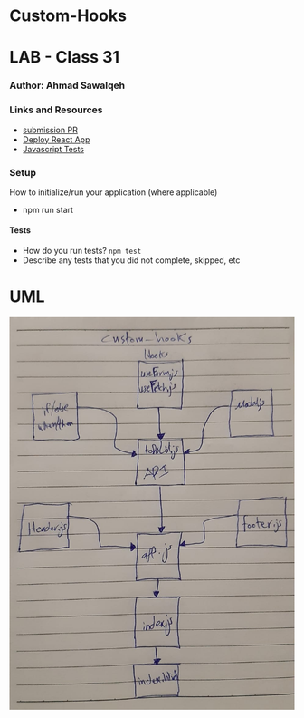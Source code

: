 # Custom-Hooks

# LAB - Class 31

### Author: Ahmad Sawalqeh

### Links and Resources

- [submission PR](https://github.com/Ahmad-Sawalqeh/react-hooks-api/pull/1)
- [Deploy React App](https://ahmad-sawalqeh.github.io/react-hooks-api/)
- [Javascript Tests](https://github.com/Ahmad-Sawalqeh/react-hooks-api/runs/492482531?check_suite_focus=true)

### Setup
How to initialize/run your application (where applicable)
* npm run start

#### Tests

- How do you run tests?
`npm test`
- Describe any tests that you did not complete, skipped, etc

# UML

![](./assesst/class32.jpeg)
